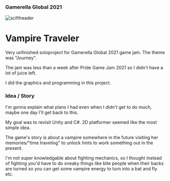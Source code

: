 ### Gamerella Global 2021
![scifiheader](https://user-images.githubusercontent.com/47727027/125181144-85f66580-e20a-11eb-8738-8ecfcebc46af.png)
# Vampire Traveler

Very unfinished soloproject for Gamerella Global 2021 game jam. The theme was "Journey".

The jam was less than a week after Pride Game Jam 2021 so I didn't have a lot of juice left.

I did the graphics and programming in this project.

### Idea / Story

I'm gonna explain what plans I had even when I didn't get to do much, maybe one day I'll get back to this.

My goal was to revisit Unity and C#. 2D platformer seemed like the most simple idea.

The game's story is about a vampire somewhere in the future visiting her memories/"time traveling" to unlock hints to work something out in the present.

I'm not super knowledgable about fighting mechanics, so I thought instead of fighting you'd have to do sneaky things like bite people when their backs are turned so you can get some vampire energy to turn into a bat and fly etc.
